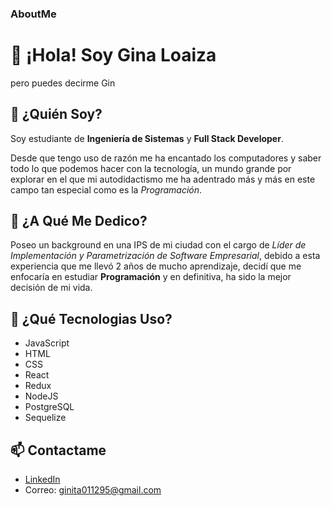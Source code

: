 ### AboutMe

# 👋 ¡Hola! Soy Gina Loaiza 
pero puedes decirme Gin

## 👀 ¿Quién Soy?

Soy estudiante de **Ingeniería de Sistemas** y  **Full Stack Developer**.

Desde que tengo uso de razón me ha encantado los computadores y saber todo lo que podemos hacer con la tecnología, un mundo grande por explorar en el que
mi autodidactismo me ha adentrado más y más en este campo tan especial como es la *Programación*.

## 💞️ ¿A Qué Me Dedico?

Poseo un background en una IPS de mi ciudad con el cargo de *Líder de Implementación y Parametrización de Software Empresarial*, debido a esta experiencia que
me llevó 2 años de mucho aprendizaje, decidí que me enfocaría en estudiar **Programación** y en definitiva, ha sido la mejor decisión de mi vida.

## 🌱 ¿Qué Tecnologias Uso?

* JavaScript 
* HTML
* CSS
* React
* Redux
* NodeJS
* PostgreSQL
* Sequelize

## 📫 Contactame

* [LinkedIn](https://www.linkedin.com/in/ginaloaiza-dev/)
* Correo: ginita011295@gmail.com




